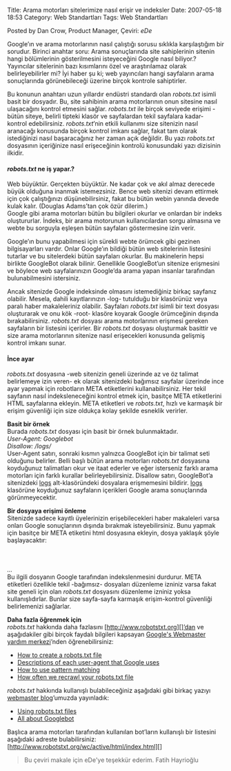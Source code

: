 Title: Arama motorları sitelerimize nasıl erişir ve indeksler
Date: 2007-05-18 18:53
Category: Web Standartları
Tags: Web Standartları

Posted by Dan Crow, Product Manager, Çeviri: *eDe*

Google’ın ve arama motorlarının nasıl çalıştığı sorusu sıklıkla
karşılaştığım bir sorudur. Birinci anahtar soru: Arama sonuçlarında site
sahiplerinin sitenin hangi bölümlerinin gösterilmesini isteyeceğini
Google nasıl biliyor.? Yayıncılar sitelerinin bazı kısımlarını özel ve
araştırılamaz olarak belirleyebilirler mi? İyi haber şu ki; web
yayıncıları hangi sayfaların arama sonuçlarında görünebileceği üzerine
birçok kontrole sahiptirler.<!--more-->

Bu konunun anahtarı uzun yıllardır endüstri standardı olan *robots.txt*
isimli basit bir dosyadır. Bu, site sahibinin arama motorlarının onun
sitesine nasıl ulaşacağını kontrol etmesini sağlar. *robots.txt* ile
birçok seviyede erişimi -bütün siteye, belirli tipteki klasör ve
sayfalardan tekil sayfalara kadar- kontrol edebilirsiniz.
*robots.txt*’nin etkili kullanımı size sitenizin nasıl aranacağı
konusunda birçok kontrol imkanı sağlar, fakat tam olarak istediğinizi
nasıl başaracağınız her zaman açık değildir. Bu yazı *robots.txt*
dosyasının içeriğinize nasıl erişeceğinin kontrolü konusundaki yazı
dizisinin ilkidir.

#### *robots.txt* ne iş yapar.?

Web büyüktür. Gerçekten büyüktür. Ne kadar çok ve akıl almaz derecede
büyük olduğuna inanmak istemezsiniz. Bence web sitenizi devam ettirmek
için çok çalıştığınızı düşünebilirsiniz, fakat bu bütün webin yanında
devede kulak kalır. (Douglas Adams’tan çok özür dilerim.)  
Google gibi arama motorları bütün bu bilgileri okurlar ve onlardan bir
indeks oluştururlar. İndeks, bir arama motorunun kullanıcılardan sorgu
almasına ve webte bu sorguyla eşleşen bütün sayfaları göstermesine izin
verir.

Google’ın bunu yapabilmesi için sürekli webte örümcek gibi gezinen
bilgisayarları vardır. Onlar Google’ın bildiği bütün web sitelerinin
listesini tutarlar ve bu sitelerdeki bütün sayfaları okurlar. Bu
makinelerin hepsi birlikte GoogleBot olarak bilinir. Genellikle
GoogleBot’un sitenize erişmesini ve böylece web sayfalarınızın Google’da
arama yapan insanlar tarafından bulunabilmesini istersiniz.

Ancak sitenizde Google indeksinde olmasını istemediğiniz birkaç sayfanız
olabilir. Mesela, dahili kayıtlarınızın -log- tutulduğu bir klasörünüz
veya paralı haber makaleleriniz olabilir. Sayfaları *robots.txt* isimli
bir text dosyası oluşturarak ve onu kök -root- klasöre koyarak Google
örümceğinin dışında bırakabilirsiniz. *robots.txt* dosyası arama
motorlarının erişmesi gereken sayfaların bir listesini içerirler. Bir
*robots.txt* dosyası oluşturmak basittir ve size arama motorlarının
sitenize nasıl erişecekleri konusunda gelişmiş kontrol imkanı sunar.

#### İnce ayar

*robots.txt* dosyasına -web sitenizin geneli üzerinde az ve öz talimat
belirlemeye izin veren- ek olarak sitenizdeki bağımsız sayfalar üzerinde
ince ayar yapmak için robotların META etiketlerini kullanabilirsiniz.
Her tekil sayfanın nasıl indeksleneceğini kontrol etmek için, basitçe
META etiketlerini HTML sayfalarına ekleyin. META etiketleri ve
*robots.txt*, hızlı ve karmaşık bir erişim güvenliği için size oldukça
kolay şekilde esneklik verirler.

**Basit bir örnek**  
Burada *robots.txt* dosyası için basit bir örnek bulunmaktadır.  
*User-Agent: Googlebot*  
*Disallow: /logs/*  
User-Agent satırı, sonraki kısmın yalnızca GoogleBot için bir talimat
seti olduğunu belirler. Belli başlı bütün arama motorları *robots.txt*
dosyasına koyduğunuz talimatları okur ve itaat ederler ve eğer
isterseniz farklı arama motorları için farklı kurallar
belirleyebilirsiniz. Disallow satırı, GoogleBot’a sitenizdeki
<u>logs</u> alt-klasöründeki dosyalara erişmemesini bildirir.
<u>logs</u> klasörüne koyduğunuz sayfaların içerikleri Google arama
sonuçlarında görünmeyecektir.

**Bir dosyaya erişimi önleme**  
Sitenizde sadece kayıtlı üyelerinizin erişebilecekleri haber makaleleri
varsa onları Google sonuçlarının dışında bırakmak isteyebilirsiniz. Bunu
yapmak için basitçe bir META etiketini html dosyasına ekleyin, dosya
yaklaşık şöyle başlayacaktır:  
*<html>*  
*<head>*  
*<meta name="googlebot" content="noindex">*  
*...*  
Bu ilgili dosyanın Google tarafından indekslenmesini durdurur. META
etiketleri özellikle tekil -bağımsız- dosyaları düzenleme izniniz varsa
fakat site geneli için olan *robots.txt* dosyasını düzenleme izniniz
yoksa kullanışlıdırlar. Bunlar size sayfa-sayfa karmaşık erişim-kontrol
güvenliği belirlemenizi sağlarlar.

**Daha fazla öğrenmek için**  
*robots.txt* hakkında daha fazlasını [http://www.robotstxt.org][]’dan
ve aşağıdakiler gibi birçok faydalı bilgileri kapsayan [Google's Webmaster yardım merkezi][]’nden öğrenebilirsiniz:

-   [How to create a robots.txt file][]
-   [Descriptions of each user-agent that Google uses][]
-   [How to use pattern matching][]
-   [How often we recrawl your robots.txt file][]

*robots.txt* hakkında kullanışlı bulabileceğiniz aşağıdaki gibi birkaç
yazıyı [webmaster blog][]’umuzda yayınladık:

-   [Using robots.txt files][]
-   [All about Googlebot][]

Başlıca arama motorları tarafından kullanılan bot’ların kullanışlı bir
listesini aşağıdaki adreste bulabilirsiniz:  
[http://www.robotstxt.org/wc/active/html/index.html][]

> Bu çeviri makale için eDe'ye teşekkür ederim. Fatih Hayrioğlu

</p>

  [http://www.robotstxt.org]: http://www.robotstxt.org/
  [Google's Webmaster yardım merkezi]: http://www.google.com/support/webmasters/bin/topic.py?topic=8843
  [How to create a robots.txt file]: http://www.google.com/support/webmasters/bin/answer.py?answer=40362
  [Descriptions of each user-agent that Google uses]: http://www.google.com/support/webmasters/bin/answer.py?answer=40364
  [How to use pattern matching]: http://www.google.com/support/webmasters/bin/answer.py?answer=40367
  [How often we recrawl your robots.txt file]: http://www.google.com/support/webmasters/bin/answer.py?answer=40368
  [webmaster blog]: http://googlewebmastercentral.blogspot.com/
  [Using robots.txt files]: http://sitemaps.blogspot.com/2006/02/using-robotstxt-file.html
  [All about Googlebot]: http://googlewebmastercentral.blogspot.com/2006/08/all-about-googlebot.html
  [http://www.robotstxt.org/wc/active/html/index.html]: http://www.robotstxt.org/wc/active/html/index.html
